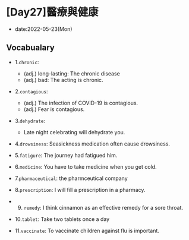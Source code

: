 # [Day27]醫療與健康

* date:2022-05-23(Mon)

## Vocabualary

* 1.`chronic`:
	* (adj.) long-lasting: The chronic disease
	* (adj.) bad: The acting is chronic.

* 2.`contagious`:
	* (adj.) The infection of COVID-19 is contagious.
	* (adj.) Fear is contagious.
	
* 3.`dehydrate`: 
	* Late night celebrating will dehydrate you.

* 4.`drowsiness`: Seasickness medication often cause drowsiness.

* 5.`fatigure`: The journey had fatigued him.

* 6.`medicine`: You have to take medicine when you get cold.
* 7.`pharmaceutical`: the pharmceutical company
* 8.`prescription`: I will fill a prescription in a pharmacy.
* 9. `remedy`: I think cinnamon as an effective remedy for a sore throat.
* 10.`tablet`: Take two tablets once a day
* 11.`vaccinate`: To vaccinate children against flu is important.
